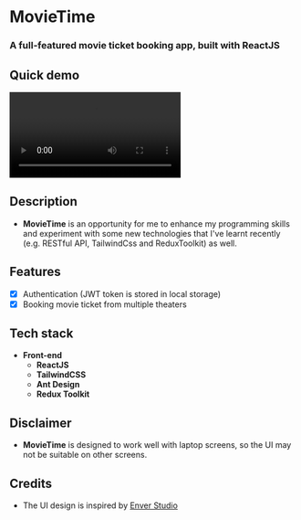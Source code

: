 # **MovieTime**

### **A full-featured movie ticket booking app, built with ReactJS**

## Quick demo

![MovieTime Demo](./assets/quick_demo.mp4)

## Description

-   **MovieTime** is an opportunity for me to enhance my programming skills and experiment with some new technologies that I've learnt recently (e.g. RESTful API, TailwindCss and ReduxToolkit) as well.

## Features

-   [x] Authentication (JWT token is stored in local storage)
-   [x] Booking movie ticket from multiple theaters

## Tech stack

-   **Front-end**
    -   **ReactJS**
    -   **TailwindCSS**
    -   **Ant Design**
    -   **Redux Toolkit**

## Disclaimer

-   **MovieTime** is designed to work well with laptop screens, so the UI may not be suitable on other screens.

## Credits

-   The UI design is inspired by [Enver Studio](https://dribbble.com/shots/16222673-Pilm-Cinema-Booking-App)
